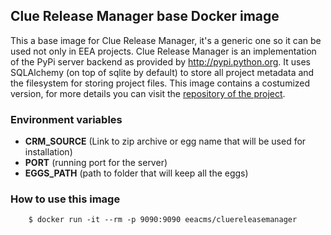 ## Clue Release Manager base Docker image

This a base image for Clue Release Manager, it's a generic one so it can be used not only in EEA projects.
Clue Release Manager is an implementation of the PyPi server backend as provided by http://pypi.python.org. It uses
SQLAlchemy (on top of sqlite by default) to store all project metadata and the filesystem for storing project files. 
This image contains a costumized version, for more details you can visit the [repository of the 
project](https://github.com/eea/ClueReleaseManager).

### Environment variables
 - **CRM_SOURCE** (Link to zip archive or egg name that will be used for installation)
 - **PORT** (running port for the server)
 - **EGGS_PATH** (path to folder that will keep all the eggs)

### How to use this image
        
        $ docker run -it --rm -p 9090:9090 eeacms/cluereleasemanager
